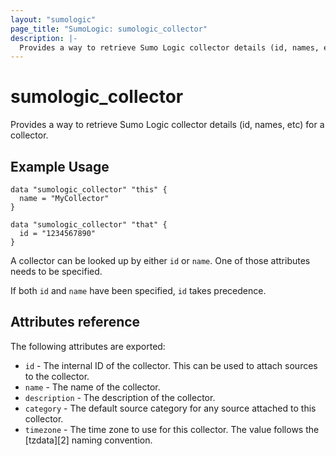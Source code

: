 ```yaml
---
layout: "sumologic"
page_title: "SumoLogic: sumologic_collector"
description: |-
  Provides a way to retrieve Sumo Logic collector details (id, names, etc) for a collector managed by another terraform stack.
---
```


# sumologic_collector

Provides a way to retrieve Sumo Logic collector details (id, names, etc) for a collector.


## Example Usage
```hcl
data "sumologic_collector" "this" {
  name = "MyCollector"
}
```

```hcl
data "sumologic_collector" "that" {
  id = "1234567890"
}
```

A collector can be looked up by either `id` or `name`. One of those attributes needs to be specified.

If both `id` and `name` have been specified, `id` takes precedence.

## Attributes reference

The following attributes are exported:

- `id` - The internal ID of the collector. This can be used to attach sources to the collector.
- `name` - The name of the collector.
- `description` - The description of the collector.
- `category` - The default source category for any source attached to this collector.
- `timezone` - The time zone to use for this collector. The value follows the [tzdata][2] naming convention.


